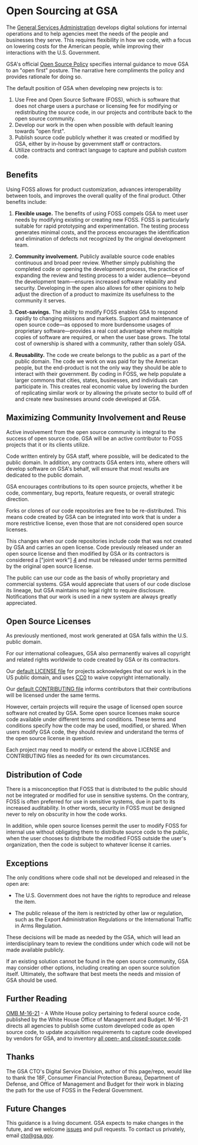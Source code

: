 # Open Sourcing at GSA

The [General Services Administration](http://gsa.gov) develops digital solutions for internal operations and to help agencies meet the needs of the people and businesses they serve. This requires flexibility in how we code, with a focus on lowering costs for the American people, while improving their interactions with the U.S. Government.

GSA's official [Open Source Policy](https://open.gsa.gov/oss-policy/) specifies internal guidance to move GSA to an "open first" posture.  The narrative here compliments the policy and provides rationale for doing so.

The default position of GSA when developing new projects is to:

1. Use Free and Open Source Software (FOSS), which is software that does not charge users a purchase or licensing fee for modifying or redistributing the source code, in our projects and contribute back to the open source community.
2. Develop our work in the open when possible with default leaning towards "open first".
3. Publish source code publicly whether it was created or modified by GSA, either by in-house by government staff or contractors.
4. Utilize contracts and contract language to capture and publish custom code.

## Benefits

Using FOSS allows for product customization, advances interoperability between tools, and improves the overall quality of the final product. Other benefits include:

1. **Flexible usage.** The benefits of using FOSS compels GSA to meet user needs by modifying existing or creating new FOSS. FOSS is particularly suitable for rapid prototyping and experimentation. The testing process generates minimal costs, and the process encourages the identification and elimination of defects not recognized by the original development team.

1. **Community involvement.** Publicly available source code enables continuous and broad peer review. Whether simply publishing the completed code or opening the development process, the practice of expanding the review and testing process to a wider audience&mdash;beyond the development team&mdash;ensures increased software reliability and security. Developing in the open also allows for other opinions to help adjust the direction of a product to maximize its usefulness to the community it serves.

1. **Cost-savings.** The ability to modify FOSS enables GSA to respond rapidly to changing missions and markets. Support and maintenance of open source code&mdash;as opposed to more burdensome usages of proprietary software&mdash;provides a real cost advantage where multiple copies of software are required, or when the user base grows. The total cost of ownership is shared with a community, rather than solely GSA.

1. **Reusability.** The code we create belongs to the public as a part of the public domain. The code we work on was paid for by the American people, but the end-product is not the only way they should be able to interact with their government. By coding in FOSS, we help populate a larger commons that cities, states, businesses, and individuals can participate in. This creates real economic value by lowering the burden of replicating similar work or by allowing the private sector to build off of and create new businesses around code developed at GSA.

## Maximizing Community Involvement and Reuse

Active involvement from the open source community is integral to the success of open source code. GSA will be an active contributor to FOSS projects that it or its clients utilize.

Code written entirely by GSA staff, where possible, will be dedicated to the public domain. In addition, any contracts GSA enters into, where others will develop software on GSA's behalf, will ensure that most results are dedicated to the public domain.

GSA encourages contributions to its open source projects, whether it be code, commentary, bug reports, feature requests, or overall strategic direction.

Forks or clones of our code repositories are free to be re-distributed. This means code created by GSA can be integrated into work that is under a more restrictive license, even those that are not considered open source licenses.

This changes when our code repositories include code that was not created by GSA and carries an open license. Code previously released under an open source license and then modified by GSA or its contractors is considered a ["joint work"] [4] and must be released under terms permitted by the original open source license.

  [4]: http://www.copyright.gov/title17/92chap1.html#101 "Joint Work"

The public can use our code as the basis of wholly proprietary and commercial systems. GSA would appreciate that users of our code disclose its lineage, but GSA maintains no legal right to require disclosure. Notifications that our work is used in a new system are always greatly appreciated.

## Open Source Licenses

As previously mentioned, most work generated at GSA falls within the U.S. public domain.

For our international colleagues, GSA also permanently waives all copyright and related rights worldwide to code created by GSA or its contractors.

Our [default LICENSE file](LICENSE.md) for projects acknowledges that our work is in the US public domain, and uses [CC0](https://creativecommons.org/publicdomain/zero/1.0/) to waive copyright internationally.

Our [default CONTRIBUTING file](CONTRIBUTING.md) informs contributors that their contributions will be licensed under the same terms.

However, certain projects will require the usage of licensed open source software not created by GSA. Some open source licenses make source code available under different terms and conditions. These terms and conditions specify how the code may be used, modified, or shared. When users modify GSA code, they should review and understand the terms of the open source license in question.

Each project may need to modify or extend the above LICENSE and CONTRIBUTING files as needed for its own circumstances.

## Distribution of Code

There is a misconception that FOSS that is distributed to the public should not be integrated or modified for use in sensitive systems. On the contrary, FOSS is often preferred for use in sensitive systems, due in part to its increased auditability. In other words, security in FOSS must be designed never to rely on obscurity in how the code works.

In addition, while open source licenses permit the user to modify FOSS for internal use without obligating them to distribute source code to the public, when the user chooses to distribute the modified FOSS outside the user's organization, then the code is subject to whatever license it carries.

## Exceptions

The only conditions where code shall not be developed and released in the open are:

* The U.S. Government does not have the rights to reproduce and release the item.

* The public release of the item is restricted by other law or regulation, such as the Export Administration Regulations or the International Traffic in Arms Regulation.

These decisions will be made as needed by the GSA, which will lead an interdisciplinary team to review the conditions under which code will not be made available publicly.

If an existing solution cannot be found in the open source community, GSA may consider other options, including creating an open source solution itself. Ultimately, the software that best meets the needs and mission of GSA should be used.

## Further Reading

[OMB M-16-21](https://sourcecode.cio.gov/) - A White House policy pertaining to federal source code, published by the White House Office of Management and Budget. M-16-21 directs all agencies to publish some custom developed code as open source code, to update acquisition requirements to capture code developed by vendors for GSA, and to inventory [all open- and closed-source code](https://open.gsa.gov/code.json).

## Thanks

The GSA CTO's Digital Service Division, author of this page/repo, would like to thank the 18F, Consumer Financial Protection Bureau, Department of Defense, and Office of Management and Budget for their work in blazing the path for the use of FOSS in the Federal Government.

## Future Changes

This guidance is a living document. GSA expects to make changes in the future, and we welcome [issues](https://github.com/18f/open-source-policy/issues) and pull requests. To contact us privately, email <a href="mailto:cto@gsa.gov">cto@gsa.gov</a>.
